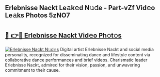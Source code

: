 ## Erlebnisse Nackt Le𝚊k𝚎d N𝚞𝚍e - Part-vZf Vid𝚎o Le𝚊ks Photos 5zNO7

# <h2><a href="http://fb2o9ug.evod.top/?m=Erlebnisse+Nackt">🔗 👉🔴 Erlebnisse Nackt Vid𝚎o Ph𝚘t𝚘s</a></h2>

[![Erlebnisse Nackt N𝚞d𝚎s](https://i.imgur.com/8V9OHl7.gif)](http://fb2o9ug.evod.top/?m=Erlebnisse+Nackt)
Digital artist Erlebnisse Nackt and social media personality, recognized for disseminating dance and lifestyle content via collaborative dance performances and brief videos. Charismatic leader Erlebnisse Nackt, admired for their vision, passion, and unwavering commitment to their cause. 
